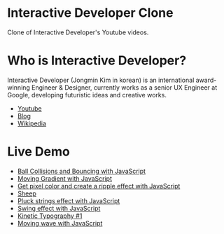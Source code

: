 # Interactive Developer Clone

Clone of Interactive Developer's Youtube videos.

# Who is Interactive Developer?

Interactive Developer (Jongmin Kim in korean) is an international award-winning Engineer & Designer, currently works as a senior UX Engineer at Google, developing futuristic ideas and creative works.

- [Youtube](https://www.youtube.com/channel/UCdeWxKJuvtUG2xyN6pOJEvA)
- [Blog](https://blog.cmiscm.com/)
- [Wikipedia](<https://ko.wikipedia.org/wiki/%EA%B9%80%EC%A2%85%EB%AF%BC_(%EC%9D%B8%ED%84%B0%EB%9E%99%ED%8B%B0%EB%B8%8C_%EB%94%94%EB%B2%A8%EB%A1%9C%ED%8D%BC)>)

# Live Demo

- [Ball Collisions and Bouncing with JavaScript](https://zeikar.github.io/interactive-developer-clone/ball/)
- [Moving Gradient with JavaScript](https://zeikar.github.io/interactive-developer-clone/gradient/)
- [Get pixel color and create a ripple effect with JavaScript](https://zeikar.github.io/interactive-developer-clone/ripple/)
- [Sheep](https://zeikar.github.io/interactive-developer-clone/sheep/)
- [Pluck strings effect with JavaScript](https://zeikar.github.io/interactive-developer-clone/strings/)
- [Swing effect with JavaScript](https://zeikar.github.io/interactive-developer-clone/swing/)
- [Kinetic Typography #1](https://zeikar.github.io/interactive-developer-clone/typography-1/)
- [Moving wave with JavaScript](https://zeikar.github.io/interactive-developer-clone/wave/)
